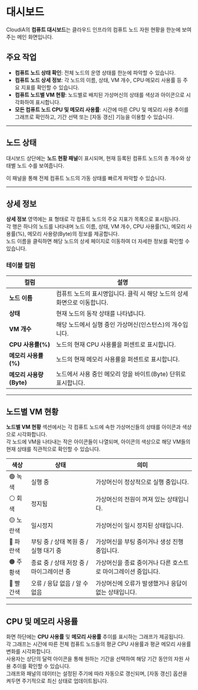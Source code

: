 # 대시보드

CloudiA의 **컴퓨트 대시보드**는 클라우드 인프라의 컴퓨트 노드 자원 현황을 한눈에 보여주는 메인 화면입니다.

## 주요 작업

- **컴퓨트 노드 상태 확인**: 전체 노드의 운영 상태를 한눈에 파악할 수 있습니다.
- **컴퓨트 노드 상세 정보**: 각 노드의 이름, 상태, VM 개수, CPU·메모리 사용률 등 주요 지표를 확인할 수 있습니다.
- **컴퓨트 노드별 VM 현황**: 노드별로 배치된 가상머신의 상태를 색상과 아이콘으로 시각화하여 표시합니다.
- **모든 컴퓨트 노드 CPU 및 메모리 사용률**: 시간에 따른 CPU 및 메모리 사용 추이를 그래프로 확인하고, 기간 선택 또는 [자동 갱신] 기능을 이용할 수 있습니다.

---

## 노드 상태

대시보드 상단에는 **노드 현황 패널**이 표시되며, 현재 등록된 컴퓨트 노드의 총 개수와 상태별 노드 수를 보여줍니다.

이 패널을 통해 전체 컴퓨트 노드의 가동 상태를 빠르게 파악할 수 있습니다.

---

## 상세 정보

**상세 정보** 영역에는 표 형태로 각 컴퓨트 노드의 주요 지표가 목록으로 표시됩니다.  
각 행은 하나의 노드를 나타내며 노드 이름, 상태, VM 개수, CPU 사용률(%), 메모리 사용률(%), 메모리 사용량(Byte)의 정보를 제공합니다.  
노드 이름을 클릭하면 해당 노드의 상세 페이지로 이동하여 더 자세한 정보를 확인할 수 있습니다.

### 테이블 컬럼

| 컬럼                   | 설명                                                                                   |
|------------------------|----------------------------------------------------------------------------------------|
| **노드 이름**          | 컴퓨트 노드의 표시명입니다. 클릭 시 해당 노드의 상세 화면으로 이동합니다.              |
| **상태**               | 현재 노드의 동작 상태를 나타냅니다.|
| **VM 개수**            | 해당 노드에서 실행 중인 가상머신(인스턴스)의 개수입니다.                               |
| **CPU 사용률(%)**      | 노드의 현재 CPU 사용률을 퍼센트로 표시합니다.                                           |
| **메모리 사용률(%)**   | 노드의 현재 메모리 사용률을 퍼센트로 표시합니다.                                        |
| **메모리 사용량(Byte)** | 노드에서 사용 중인 메모리 양을 바이트(Byte) 단위로 표시합니다.                         |

---

## 노드별 VM 현황

**노드별 VM 현황** 섹션에서는 각 컴퓨트 노드에 속한 가상머신들의 상태를 아이콘과 색상으로 시각화합니다.  
각 노드에 VM을 나타내는 작은 아이콘들이 나열되며, 아이콘의 색상으로 해당 VM들의 현재 상태를 직관적으로 확인할 수 있습니다.

| 색상     | 상태                        | 의미                                 |
| ------ | ------------------------- | ---------------------------------- |
| 🟢 녹색  | 실행 중                      | 가상머신이 정상적으로 실행 중입니다.               |
| ⚪ 회색   | 정지됨                       | 가상머신의 전원이 꺼져 있는 상태입니다.             |
| 🟡 노란색 | 일시정지                      | 가상머신이 일시 정지된 상태입니다.                |
| 🔵 파란색 | 부팅 중 / 상태 복원 중 / 실행 대기 중  | 가상머신을 부팅 중이거나 생성 진행 중입니다.          |
| 🟠 주황색 | 종료 중 / 상태 저장 중 / 마이그레이션 중 | 가상머신을 종료 중이거나 다른 호스트로 마이그레이션 중입니다. |
| 🔴 빨간색 | 오류 / 응답 없음 / 알 수 없음       | 가상머신에 오류가 발생했거나 응답이 없는 상태입니다.      |


---

## CPU 및 메모리 사용률

화면 하단에는 **CPU 사용률** 및 **메모리 사용률** 추이를 표시하는 그래프가 제공됩니다.  
각 그래프는 시간에 따른 전체 컴퓨트 노드들의 평균 CPU 사용률과 평균 메모리 사용률 변화를 시각화합니다.  
사용자는 상단의 달력 아이콘을 통해 원하는 기간을 선택하여 해당 기간 동안의 자원 사용 추이를 확인할 수 있습니다.  
그래프와 패널의 데이터는 설정된 주기에 따라 자동으로 갱신되며, [자동 갱신] 옵션을 켜두면 주기적으로 최신 상태로 업데이트됩니다.
